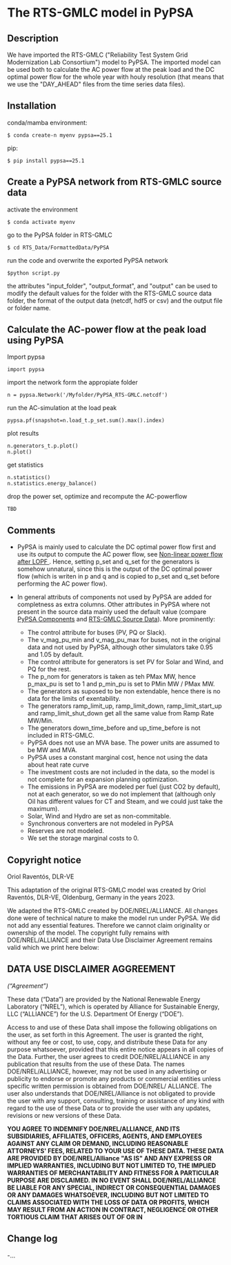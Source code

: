 # The RTS-GMLC model in PyPSA

## Description

We have imported the RTS-GMLC ("Reliability Test System Grid Modernization Lab 
Consortium") model to PyPSA. The imported model can be used both to calculate 
the AC power flow at the peak load and the DC optimal power flow for the whole
year with houly resolution (that means that we use the "DAY_AHEAD" files from 
the time series data files).

## Installation

conda/mamba environment: 
```
$ conda create-n myenv pypsa==25.1
```
pip:
```
$ pip install pypsa==25.1
```

## Create a PyPSA network from RTS-GMLC source data

activate the environment
```
$ conda activate myenv
```
go to the PyPSA folder in RTS-GMLC
```
$ cd RTS_Data/FormattedData/PyPSA
```
run the code and overwrite the exported PyPSA network
```
$python script.py
```
the attributes "input_folder", "output_format", and "output" can be used to 
modify the default values for the folder with the RTS-GMLC source data folder,
the format of the output data (netcdf, hdf5 or csv) and the output file or 
folder name.

## Calculate the AC-power flow at the peak load using PyPSA

Import pypsa
```
import pypsa
```
import the network form the appropiate folder
```
n = pypsa.Network('/Myfolder/PyPSA_RTS-GMLC.netcdf')
```
run the AC-simulation at the load peak
```
pypsa.pf(snapshot=n.load_t.p_set.sum().max().index)
```

plot results
```
n.generators_t.p.plot()
n.plot()
```
get statistics
```
n.statistics()
n.statistics.energy_balance()
```
drop the power set, optimize and recompute the AC-powerflow
```
TBD
```

## Comments

- PyPSA is mainly used to calculate the DC optimal power flow first and use
its output to compute the AC power flow, see [Non-linear power flow after LOPF
](https://pypsa.readthedocs.io/en/latest/examples/scigrid-lopf-then-pf.html). 
Hence, setting p_set and q_set for the generators is somehow unnatural, since
this is the output of the DC optimal power flow (which is writen in p and q and 
is copied to p_set and q_set before performing the AC power flow).

- In general attributs of components not used by PyPSA are added for 
completness as extra columns. Other attributes in PyPSA where not present in
the source data mainly used the default value (compare [PyPSA Components](
https://pypsa.readthedocs.io/en/latest/components.html) and [
RTS-GMLC Source Data](
https://github.com/GridMod/RTS-GMLC/tree/master/RTS_Data/SourceData)). More 
prominently:

  - The control attribute for buses (PV, PQ or Slack).
  - The v_mag_pu_min and v_mag_pu_max for buses, not in the original data and 
  not used by PyPSA, although other simulators take 0.95 and 1.05 by default.
  - The control attribute for generators is set PV for Solar and Wind, and PQ for
  the rest.
  - The p_nom for generators is taken as teh PMax MW, hence p_max_pu is set to 1
  and p_min_pu is set to PMin MW / PMax MW.
  - The generators as suposed to be non extendable, hence there is no data
  for the limits of exentability.
  - The generators ramp_limit_up, ramp_limit_down, ramp_limit_start_up and 
  ramp_limit_shut_down get all the same value from Ramp Rate MW/Min.
  - The generators down_time_before and up_time_before is not included in 
  RTS-GMLC.
  - PyPSA does not use an MVA base. The power units are assumed to be MW and 
  MVA.
  - PyPSA uses a constant marginal cost, hence not using the data about
  heat rate curve
  - The investment costs are not included in the data, so the model is not
  complete for an expansion planning optimization.
  - The emissions in PyPSA are modeled per fuel (just CO2 by default), not at 
  each generator, so we do not implement that (although only Oil has different
  values for CT and Steam, and we could just take the maximum).
  - Solar, Wind and Hydro are set as non-commitable.
  - Synchronous converters are not modeled in PyPSA
  - Reserves are not modeled.
  - We set the storage marginal costs to 0. 

## Copyright notice

Oriol Raventós, DLR-VE

This adaptation of the original RTS-GMLC model was created by Oriol Raventós, 
DLR-VE, Oldenburg, Germany in the years 2023.

We adapted the RTS-GMLC created by DOE/NREL/ALLIANCE. All changes done were of 
technical nature to make the model run under PyPSA. We did not add any 
essential features. Therefore we cannot claim originality or ownership of the 
model. The copyright fully remains with DOE/NREL/ALLIANCE and their Data Use 
Disclaimer Agreement remains valid which we print here below:

## DATA USE DISCLAIMER AGGREEMENT
*(“Agreement”)*

These data (“Data”) are provided by the National Renewable Energy Laboratory
(“NREL”), which is operated by Alliance for Sustainable Energy, LLC
(“ALLIANCE”) for the U.S. Department Of Energy (“DOE”).

Access to and use of these Data shall impose the following obligations on the
user, as set forth in this Agreement. The user is granted the right, without
any fee or cost, to use, copy, and distribute these Data for any purpose
whatsoever, provided that this entire notice appears in all copies of the Data.
Further, the user agrees to credit DOE/NREL/ALLIANCE in any publication that
results from the use of these Data. The names DOE/NREL/ALLIANCE, however, may
not be used in any advertising or publicity to endorse or promote any products
or commercial entities unless specific written permission is obtained from
DOE/NREL/ ALLIANCE. The user also understands that DOE/NREL/Alliance is not
obligated to provide the user with any support, consulting, training or
assistance of any kind with regard to the use of these Data or to provide the
user with any updates, revisions or new versions of these Data.

**YOU AGREE TO INDEMNIFY DOE/NREL/ALLIANCE, AND ITS SUBSIDIARIES, AFFILIATES,
OFFICERS, AGENTS, AND EMPLOYEES AGAINST ANY CLAIM OR DEMAND, INCLUDING
REASONABLE ATTORNEYS' FEES, RELATED TO YOUR USE OF THESE DATA. THESE DATA ARE
PROVIDED BY DOE/NREL/Alliance "AS IS" AND ANY EXPRESS OR IMPLIED WARRANTIES,
INCLUDING BUT NOT LIMITED TO, THE IMPLIED WARRANTIES OF MERCHANTABILITY AND
FITNESS FOR A PARTICULAR PURPOSE ARE DISCLAIMED. IN NO EVENT SHALL
DOE/NREL/ALLIANCE BE LIABLE FOR ANY SPECIAL, INDIRECT OR CONSEQUENTIAL DAMAGES
OR ANY DAMAGES WHATSOEVER, INCLUDING BUT NOT LIMITED TO CLAIMS ASSOCIATED WITH
THE LOSS OF DATA OR PROFITS, WHICH MAY RESULT FROM AN ACTION IN CONTRACT,
NEGLIGENCE OR OTHER TORTIOUS CLAIM THAT ARISES OUT OF OR IN**


## Change log

-...